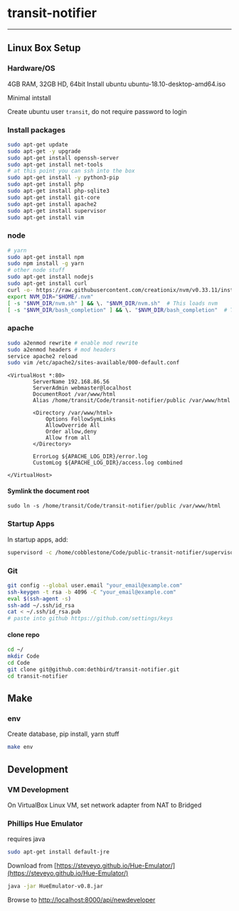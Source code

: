 # transit-notifier
---

## Linux Box Setup

### Hardware/OS
4GB RAM, 32GB HD, 64bit
Install ubuntu ubuntu-18.10-desktop-amd64.iso

Minimal intstall

Create ubuntu user `transit`, do not require password to login

### Install packages
```bash
sudo apt-get update
sudo apt-get -y upgrade
sudo apt-get install openssh-server
sudo apt-get install net-tools
# at this point you can ssh into the box
sudo apt-get install -y python3-pip
sudo apt-get install php
sudo apt-get install php-sqlite3
sudo apt-get install git-core
sudo apt-get install apache2
sudo apt-get install supervisor
sudo apt-get install vim

```

### node
```bash
# yarn
sudo apt-get install npm
sudo npm install -g yarn
# other node stuff
sudo apt-get install nodejs
sudo apt-get install curl
curl -o- https://raw.githubusercontent.com/creationix/nvm/v0.33.11/install.sh | bash
export NVM_DIR="$HOME/.nvm"
[ -s "$NVM_DIR/nvm.sh" ] && \. "$NVM_DIR/nvm.sh"  # This loads nvm
[ -s "$NVM_DIR/bash_completion" ] && \. "$NVM_DIR/bash_completion"  # This loads nvm bash_completion
```

### apache
```bash
sudo a2enmod rewrite # enable mod rewrite
sudo a2enmod headers # mod headers
service apache2 reload
sudo vim /etc/apache2/sites-available/000-default.conf
```

```
<VirtualHost *:80>
        ServerName 192.168.86.56
        ServerAdmin webmaster@localhost
        DocumentRoot /var/www/html
        Alias /home/transit/Code/transit-notifier/public /var/www/html

        <Directory /var/www/html>
            Options FollowSymLinks
            AllowOverride All
            Order allow,deny
            Allow from all
        </Directory>

        ErrorLog ${APACHE_LOG_DIR}/error.log
        CustomLog ${APACHE_LOG_DIR}/access.log combined

</VirtualHost>

```

#### Symlink the document root
```
sudo ln -s /home/transit/Code/transit-notifier/public /var/www/html
```

### Startup Apps
In startup apps, add:
```bash
supervisord -c /home/cobblestone/Code/public-transit-notifier/supervisord.conf
```



### Git
```bash
git config --global user.email "your_email@example.com"
ssh-keygen -t rsa -b 4096 -C "your_email@example.com"
eval $(ssh-agent -s)
ssh-add ~/.ssh/id_rsa
cat < ~/.ssh/id_rsa.pub
# paste into github https://github.com/settings/keys
```

#### clone repo
```bash
cd ~/
mkdir Code
cd Code
git clone git@github.com:dethbird/transit-notifier.git
cd transit-notifier
```

## Make

### env
Create database, pip install, yarn stuff
```bash
make env
```
## Development
### VM Development
On VirtualBox Linux VM, set network adapter from NAT to Bridged

### Phillips Hue Emulator
requires java
```bash
sudo apt-get install default-jre
```
Download from [https://steveyo.github.io/Hue-Emulator/](https://steveyo.github.io/Hue-Emulator/)

```bash
java -jar HueEmulator-v0.8.jar
```

Browse to [http://localhost:8000/api/newdeveloper](http://localhost:8000/api/newdeveloper)
